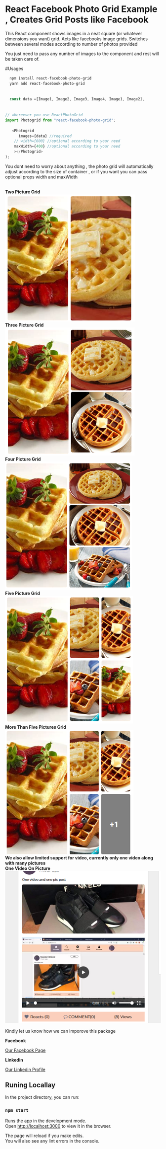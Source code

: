 # React Facebook Photo Grid Example , Creates Grid Posts like Facebook

This React component shows images in a neat square (or whatever dimensions you want) grid. Acts like facebooks image grids. Switches between several modes according to number of photos provided

You just need to pass any number of images to the component and rest will be taken care of.

<!-- <a href='https://cdn.rawgit.com/mukeshsoni/react-photo-grid/master/example/index.html' target='_blank'>Live Demo</a> -->

<!-- ![How it looks](https://farm8.staticflickr.com/7484/15736005117_57154548cc.jpg "How it looks") -->

#Usages

```JavaScript
  npm install react-facebook-photo-grid
  yarn add react-facebook-photo-grid


  const data =[Image1, Image2, Image3, Image4, Image1, Image2],


// whereever you use ReactPhotoGrid
import Photogrid from "react-facebook-photo-grid";

   <Photogrid
      images={data} //required
    // width={600} //optional according to your need
    maxWidth={400} //optional according to your need
    ></Photogrid>
);
```

You dont need to worry about anything , the photo grid will automatically adjust according to the size of container , or if you want you can pass optional props width and maxWidth

<br/>
<strong>Two Picture Grid</strong>
<br/>
<img src="https://github.com/UmairMukhtar/react-facebook-photo-grid/blob/main/examplesPics/TwoPics.PNG"></img>
<br/>
<strong>Three Picture Grid</strong>
<br/>
<img src="https://github.com/UmairMukhtar/react-facebook-photo-grid/blob/main/examplesPics/ThreePics.PNG"></img>
<br/>
<strong>Four Picture Grid</strong>
<br/>
<img src="https://github.com/UmairMukhtar/react-facebook-photo-grid/blob/main/examplesPics/FourPics.PNG"></img>
<br/>
<strong>Five Picture Grid</strong>
<br/>
<img src="https://github.com/UmairMukhtar/react-facebook-photo-grid/blob/main/examplesPics/FivePics.PNG"></img>
<br/>
<strong>More Than Five Pictures Grid</strong>
<br/>
<img src="https://github.com/UmairMukhtar/react-facebook-photo-grid/blob/main/examplesPics/MorePics.PNG"></img>
<br/>
<strong>We also allow limited support for video, currently only one video along with many pictures</strong>
<br/>
<strong>One Video On Picture</strong>
<br/>
<img src="https://github.com/UmairMukhtar/react-facebook-photo-grid/blob/main/examplesPics/OnePicOneVideo.PNG"></img>
<br/>

Kindly let us know how we can imporove this package

<strong>Facebook</strong>

<a href='http://facebook.com/aenumair' target='_blank'>Our Facebook Page</a>

<strong>Linkedin</strong>

<a href='https://pk.linkedin.com/in/umair-mukhtar-828510153' target='_blank'>Our Linkedin Profile</a>

## Runing Locallay

In the project directory, you can run:

### `npm start`

Runs the app in the development mode.\
Open [http://localhost:3000](http://localhost:3000) to view it in the browser.

The page will reload if you make edits.\
You will also see any lint errors in the console.
